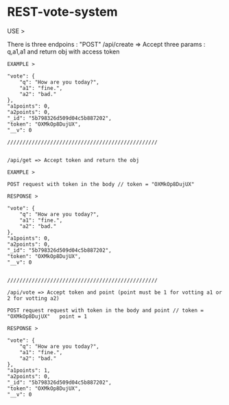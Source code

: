 # REST-vote-system

USE >

There is three endpoins :
    "POST"
    /api/create => Accept three params : q,a1,a1 and return obj with access token
    
    EXAMPLE >
    
    "vote": {
        "q": "How are you today?",
        "a1": "fine.",
        "a2": "bad."
    },
    "a1points": 0,
    "a2points": 0,
    "_id": "5b798326d509d04c5b887202",
    "token": "OXMkOp8DujUX",
    "__v": 0
    
    /////////////////////////////////////////////////
    
    
    /api/get => Accept token and return the obj
    
    EXAMPLE >
    
    POST request with token in the body // token = "OXMkOp8DujUX"
    
    RESPONSE >
    
    "vote": {
        "q": "How are you today?",
        "a1": "fine.",
        "a2": "bad."
    },
    "a1points": 0,
    "a2points": 0,
    "_id": "5b798326d509d04c5b887202",
    "token": "OXMkOp8DujUX",
    "__v": 0
    
    
    /////////////////////////////////////////////////
    
    /api/vote => Accept token and point (point must be 1 for votting a1 or 2 for votting a2)
    
    POST request request with token in the body and point // token = "OXMkOp8DujUX"   point = 1
    
    RESPONSE >
    
    "vote": {
        "q": "How are you today?",
        "a1": "fine.",
        "a2": "bad."
    },
    "a1points": 1,
    "a2points": 0,
    "_id": "5b798326d509d04c5b887202",
    "token": "OXMkOp8DujUX",
    "__v": 0
    
